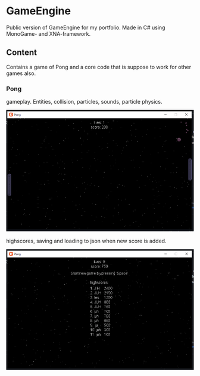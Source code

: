 # GameEngine
Public version of GameEngine for my portfolio. Made in C# using MonoGame- and XNA-framework.

## Content
Contains a game of Pong and a core code that is suppose to work for other games also.

### Pong

gameplay. Entities, collision, particles, sounds, particle physics.

![screenshot of pong game with gameplay shown](https://github.com/Crare/GameEnginePublic/blob/main/screenshots/screenshot_pong2.PNG)

highscores, saving and loading to json when new score is added.

![screenshot of pong game with highscores shown](https://github.com/Crare/GameEnginePublic/blob/main/screenshots/screenshot_pong1.PNG)

